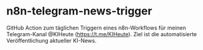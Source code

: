 # n8n-telegram-news-trigger
GitHub Action zum täglichen Triggern eines n8n-Workflows für meinen Telegram-Kanal @KIHeute (https://t.me/KIHeute). Ziel ist die automatisierte Veröffentlichung aktueller KI-News.
